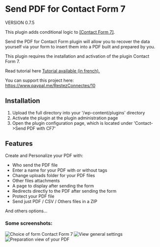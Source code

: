 # Send PDF for Contact Form 7

VERSION 0.7.5

This plugin adds conditional logic to <a href="https://wordpress.org/plugins/contact-form-7/">[Contact Form 7]</a>.

Send the PDF for Contact Form plugin will allow you to recover the data yourself via your form to insert them into a PDF built and prepared by you.

This plugin requires the installation and activation of the plugin Contact Form 7.

Read tutorial here <a href="https://restezconnectes.fr/tutoriel-wordpress-lextension-send-pdf-for-contact-form-7/">Tutorial available (in french).</a>

You can support this project here: <a href="https://www.paypal.me/RestezConnectes/10">https://www.paypal.me/RestezConnectes/10</a>

## Installation
1. Upload the full directory into your '/wp-content/plugins' directory
2. Activate the plugin at the plugin administration page
3. Open the plugin configuration page, which is located under 'Contact->Send PDF with CF7'

## Features

Create and Personalize your PDF with:

- Who send the PDF file
- Enter a name for your PDF with or without tags
- Change uploads folder for your PDF files
- Other files attachments
- A page to display after sending the form
- Redirects directly to the PDF after sending the form
- Protect your PDF file
- Send just PDF / CSV / Others files in a ZIP

And others options...

### Some screenshots:

![Choice of form Contact Form 7](https://restezconnectes.fr/plugins/images/send-pdf-for-contact-form-7/screenshot-1.png)
![View general settings](https://restezconnectes.fr/plugins/images/send-pdf-for-contact-form-7/screenshot-2.png)
![Preparation view of your PDF](https://restezconnectes.fr/plugins/images/send-pdf-for-contact-form-7/screenshot-3.png)
